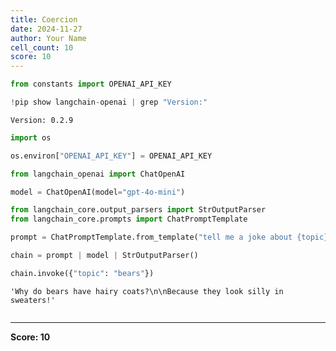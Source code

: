 ```yaml
---
title: Coercion
date: 2024-11-27
author: Your Name
cell_count: 10
score: 10
---
```


```python
from constants import OPENAI_API_KEY
```


```python
!pip show langchain-openai | grep "Version:"
```

    Version: 0.2.9



```python
import os
```


```python
os.environ["OPENAI_API_KEY"] = OPENAI_API_KEY
```


```python
from langchain_openai import ChatOpenAI

model = ChatOpenAI(model="gpt-4o-mini")
```


```python
from langchain_core.output_parsers import StrOutputParser
from langchain_core.prompts import ChatPromptTemplate
```


```python
prompt = ChatPromptTemplate.from_template("tell me a joke about {topic}")
```


```python
chain = prompt | model | StrOutputParser()
```


```python
chain.invoke({"topic": "bears"})
```




    'Why do bears have hairy coats?\n\nBecause they look silly in sweaters!'




```python

```


---
**Score: 10**